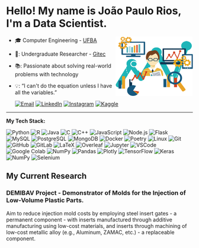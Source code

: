 # Hello! My name is João Paulo Rios, I'm a Data Scientist.

<div>

<img align='right' height='160' src='assets/cover.png' alt='Data Science Cover Image'>
<!-- https://undraw.co/illustrations -->
<!-- https://user-images.githubusercontent.com/76244600/130684066-fb0b5e47-6c93-469e-ba45-7cb62833b965.png -->

- 🎓 Computer Engineering - [UFBA](https://ufba.br)
- 🔬: Undergraduate Researcher - [Gitec](https://gitec.eng.ufba.br/)
- 📚: Passionate about solving real-world problems with technology
- 💡: “I can't do the equation unless I have all the variables.”

  [![Email](https://img.shields.io/badge/-EMAIL-D14836?style=for-the-badge&logo=gmail&logoColor=white)](https://mailhide.io/e/gsYyxSRv)
  [![LinkedIn](https://img.shields.io/badge/-LINKEDIN-0077B5?style=for-the-badge&logo=linkedin&logoColor=white)](https://www.linkedin.com/in/joao-paulo-rios/)
  [![Instagram](https://img.shields.io/badge/INSTAGRAM-%23F30A66.svg?style=for-the-badge&logo=instagram&logoColor=white)](https://www.instagram.com/rios.joaop)
  [![Kaggle](https://img.shields.io/badge/KAGGLE-%2333B8EB.svg?style=for-the-badge&logo=kaggle&logoColor=white)](https://www.kaggle.com/joaopaulorios/Home)


</div>

---

**My Tech Stack:**

![Python](https://img.shields.io/badge/-Python-000000?style=flat&logo=python)
![R](https://img.shields.io/badge/-R-000?&logo=r&logoColor=1572B6)
![Java](https://img.shields.io/badge/-Java-000000?style=flat&logo=oracle&logoColor=F80000)
![C](https://img.shields.io/badge/-C-000000?style=flat&logo=C)
![C++](https://img.shields.io/badge/-C++-000000?style=flat&logo=C%2B%2B&logoColor=00599C)
![JavaScript](https://img.shields.io/badge/-JavaScript-000000?&logo=javascript)
![Node.js](https://img.shields.io/badge/-Node-000?&logo=node.js)
![Flask](https://img.shields.io/badge/-Flask-000?&logo=flask)
![MySQL](https://img.shields.io/badge/-MySQL-000?&logo=mysql)
![PostgreSQL](https://img.shields.io/badge/-PostgreSQL-000?&logo=postgresql&logoColor=336791)
![MongoDB](https://img.shields.io/badge/-MongoDB-000?&logo=mongodb)
![Docker](https://img.shields.io/badge/-Docker-000?&logo=docker)
![Poetry](https://img.shields.io/badge/-Poetry-000?&logo=poetry)
![Linux](https://img.shields.io/badge/-Linux-000?&logo=Linux&logoColor=FCC624)
![Git](https://img.shields.io/badge/-Git-000?&logo=git)
![GitHub](https://img.shields.io/badge/-GitHub-000000?&logo=github)
![GitLab](https://img.shields.io/badge/-GitLab-000000?&logo=gitlab)
![LaTeX](https://img.shields.io/badge/-LaTeX-000?&logo=LaTeX&logoColor=008080)
![Overleaf](https://img.shields.io/badge/-Overleaf-000?&logo=Overleaf)
![Jupyter](https://img.shields.io/badge/-Jupyter-000000?style=flat&logo=jupyter)
![VSCode](https://img.shields.io/badge/-VSCode-000?&logo=Visual%20Studio%20Code&logoColor=007ACC)
![Google Colab](https://img.shields.io/badge/-Google%20Colab-000?&logo=google-colab&")
![NumPy](https://img.shields.io/badge/-NumPy-000?&logo=numpy)
![Pandas](https://img.shields.io/badge/-Pandas-000?&logo=pandas)
![Plotly](https://img.shields.io/badge/-Plotly-000?&logo=plotly)
![TensorFlow](https://img.shields.io/badge/-TensorFlow-000?&logo=tensorflow)
![Keras](https://img.shields.io/badge/-Keras-000000?style=flat&logo=keras&logoColor=D00000)
![NumPy](https://img.shields.io/badge/-Scikit--Learn-000?&logo=scikit-learn&)
![Selenium](https://img.shields.io/badge/-Selenium-000?&logo=selenium)

## My Current Research

### DEMIBAV Project - Demonstrator of Molds for the Injection of Low-Volume Plastic Parts.

Aim to reduce injection mold costs by employing steel insert gates - a permanent component - with inserts manufactured through additive manufacturing using low-cost materials, and inserts through machining of low-cost metallic alloy (e.g., Aluminum, ZAMAC, etc.) - a replaceable component.
